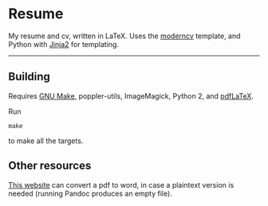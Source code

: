 # Resume
My resume and cv, written in LaTeX.
Uses the [moderncv](http://bit.ly/2vVHgd3) template,
and Python with [Jinja2](http://bit.ly/2vVWsGX) for templating.

---

## Building
Requires [GNU Make](http://bit.ly/2vCHSl4), poppler-utils,
ImageMagick, Python 2, and
[pdfLaTeX](http://bit.ly/2uHTJgH).

Run 
```
make
```
to make all the targets.

## Other resources
[This website](http://bit.ly/2w4evvf) can convert a pdf to word, in case a plaintext version is needed (running Pandoc produces an empty file).